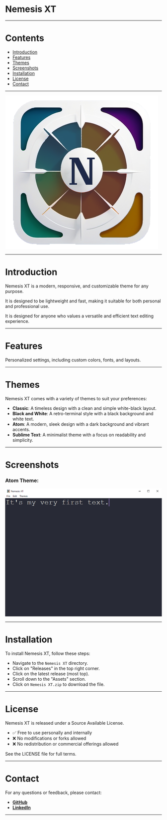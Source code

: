 # Nemesis XT 

---
# Contents

- [Introduction](#introduction)
- [Features](#features)
- [Themes](#themes)
- [Screenshots](#screenshots)
- [Installation](#installation)
- [License](#license)
- [Contact](#contact)

---
![window_logo.png](src/assets/logos/window_logo.png)

---
# Introduction

Nemesis XT is a modern, responsive, and customizable theme for any purpose. 

It is designed to be lightweight and fast, making it suitable for both personal and professional use. 

It is designed for anyone who values a versatile and efficient text editing experience. 


---
# Features

Personalized settings, including custom colors, fonts, and layouts.

---
# Themes

Nemesis XT comes with a variety of themes to suit your preferences:
- **Classic**: A timeless design with a clean and simple white-black layout.
- **Black and White**: A retro-terminal style with a black background and white text.
- **Atom**: A modern, sleek design with a dark background and vibrant accents.
- **Sublime Text**: A minimalist theme with a focus on readability and simplicity.


---
# Screenshots

### Atom Theme:
![screenshot](src/assets/demo/screenshot.png)


---
# Installation

To install Nemesis XT, follow these steps:
- Navigate to the `Nemesis XT` directory.
- Click on "Releases" in the top right corner.
- Click on the latest release (most top).
- Scroll down to the "Assets" section.
- Click on `Nemesis XT.zip` to download the file.

---
# License
Nemesis XT is released under a Source Available License.

- ✅ Free to use personally and internally
- ❌ No modifications or forks allowed
- ❌ No redistribution or commercial offerings allowed

See the LICENSE file for full terms.

---
# Contact

For any questions or feedback, please contact:
- [**GitHub**](https://github.com/a-jean-andreasian)
- [**LinkedIn**](https://www.linkedin.com/in/armen-jean-andreasian/)

---